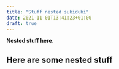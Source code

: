 ```yaml
---
title: "Stuff nested subidubi"
date: 2021-11-01T13:41:23+01:00
draft: true
---
```

**Nested stuff here.**

## Here are some nested stuff
